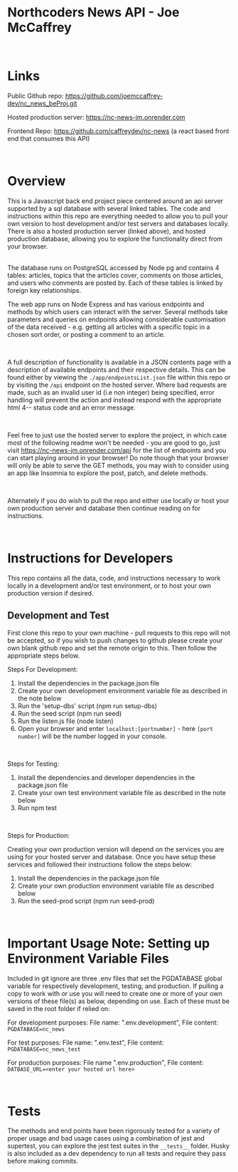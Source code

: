# Northcoders News API - Joe McCaffrey


<br>


# Links
Public Github repo: https://github.com/joemccaffrey-dev/nc_news_beProj.git

Hosted production server: https://nc-news-jm.onrender.com 

Frontend Repo: https://github.com/caffreydev/nc-news (a react based front end that consumes this API)

<br>

# Overview
This is a Javascript back end project piece centered around an api server supported by a sql database with several linked tables.  The code and instructions within this repo are everything needed to allow you to pull your own version to host development and/or test servers and databases locally.  There is also a hosted production server (linked above), and hosted production database, allowing you to explore the functionality direct from your browser.

<br>
The database runs on PostgreSQL accessed by Node pg and contains 4 tables: articles, topics that the articles cover, comments on those articles, and users who comments are posted by.  Each of these tables is linked by foreign key relationships.  

<br>

The web app runs on Node Express and has various endpoints and methods by which users can interact with the server.  Several methods take parameters and queries on endpoints allowing considerable customisation of the data received - 
e.g. getting all articles with a specific topic in a chosen sort order, or posting a comment to an article.  


<br>

A full description of functionality is available in a JSON contents page with a description of available endpoints and their respective details.  This can be found either by viewing the `./app/endpointsList.json` file within this repo or by visiting the `/api` endpoint on the hosted server.  Where bad requests are made, such as an invalid user id (i.e non integer) being specified, error handling will prevent the action and instead respond with the appropriate html 4-- status code and an error message.

<br>

Feel free to just use the hosted server to explore the project, in which case most of the following readme won't be needed - you are good to go, just visit https://nc-news-jm.onrender.com/api for the list of endpoints and you can start playing around in your browser!  Do note though that your browser will only be able to serve the GET methods, you may wish to consider using an app like Insomnia to explore the post, patch, and delete methods.

<br>

Alternately if you do wish to pull the repo and either use locally or host your own production server and database then continue reading on for instructions.  


<br>


# Instructions for Developers

This repo contains all the data, code, and instructions necessary to work locally in a development and/or test environment, or to host your own production version if desired. 

## Development and Test
First clone this repo to your own machine - pull requests to this repo will not be accepted, so if you wish to push changes to github please create your own blank github repo and set the remote origin to this.  Then follow the appropriate steps below.

Steps For Development:
1. Install the dependencies in the package.json file
2. Create your own development environment variable file as described in the note below 
3. Run the 'setup-dbs' script (npm run setup-dbs)
4. Run the seed script (npm run seed)
5. Run the listen.js file (node listen)
6. Open your browser and enter `localhost:[portnumber]` - here `[port number]` will be the number logged in your console.

<br>

Steps for Testing:
1. Install the dependencies and developer dependencies in the package.json file
2. Create your own test environment variable file as described in the note below
3. Run npm test

<br>

Steps for Production:

Creating your own production version will depend on the services you are using for your hosted server and database.  Once you have setup these services and followed their instructions follow the steps below:
1. Install the dependencies in the package.json file
2. Create your own production environment variable file as described below
3. Run the seed-prod script (npm run seed-prod)


<br>

# Important Usage Note: Setting up Environment Variable Files
Included in git ignore are three .env files that set the PGDATABASE global variable for respectively development, testing, and production.  If pulling a copy to work with or use you will need to create one or more of your own versions of these file(s) as below, depending on use.  Each of these must be saved in the root folder if relied on:

For development purposes:
File name: ".env.development", File content: `PGDATABASE=nc_news`

For test purposes:
File name: ".env.test", File content: `PGDATABASE=nc_news_test`

For production purposes:
File name ".env.production", File content: `DATBASE_URL=<enter your hosted url here>`

<br>

# Tests
The methods and end points have been rigorously tested for a variety of proper usage and bad usage cases using a combination of jest and supertest, you can explore the jest test suites in the `__tests__` folder.  Husky is also included as a dev dependency to run all tests and require they pass before making commits.
